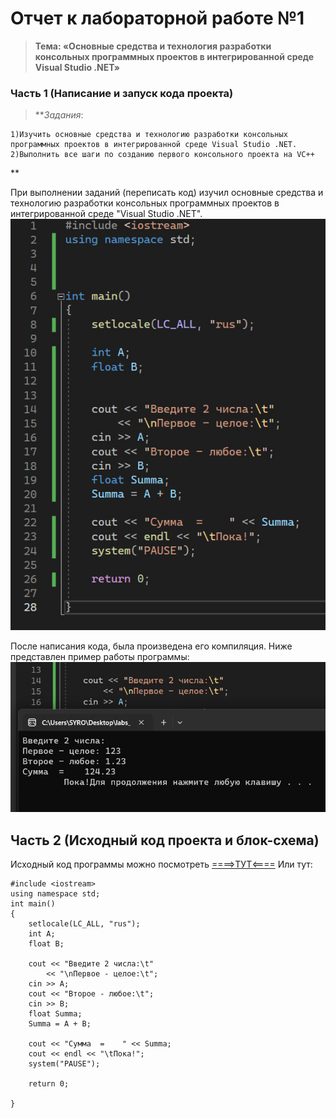 # Отчет к лабораторной работе №1
> **Тема: «Основные средства и технология разработки консольных программных проектов в интегрированной среде Visual Studio .NET»**

### Часть 1 (Написание и запуск кода проекта)
> **_Задания_:
```
1)Изучить основные средства и технологию разработки консольных программных проектов в интегрированной среде Visual Studio .NET.
2)Выполнить все шаги по созданию первого консольного проекта на VC++
```
**

При выполнении заданий (переписать код) изучил основные средства и технологию разработки консольных программных проектов в интегрированной среде "Visual Studio .NET".
<img src="screens/code-screen1.jpg" width=561>


После написания кода, была произведена его компиляция. Ниже представлен пример работы программы:
<img src="screens/result1.jpg" width=730>

## Часть 2 (Исходный код проекта и блок-схема)
Исходный код программы можно посмотреть [====>ТУТ<====](https://pastebin.com/raw/Vbg3Wsp9) 
Или тут:
```
#include <iostream>
using namespace std;
int main()
{
	setlocale(LC_ALL, "rus");
	int A;
	float B;

	cout << "Введите 2 числа:\t"
		<< "\nПервое - целое:\t";
	cin >> A;
	cout << "Второе - любое:\t";
	cin >> B;
	float Summa;
	Summa = A + B;

	cout << "Сумма  =    " << Summa;
	cout << endl << "\tПока!";
	system("PAUSE");

	return 0;

}
```
